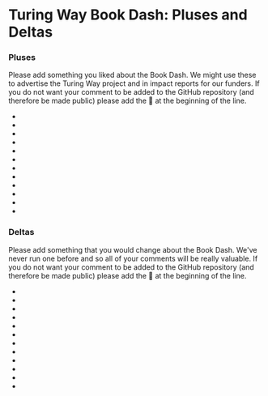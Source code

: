 # Turing Way Book Dash: Pluses and Deltas

### Pluses

Please add something you liked about the Book Dash. We might use these to advertise the Turing Way project and in impact reports for our funders. If you do not want your comment to be added to the GitHub repository (and therefore be made public) please add the 🤫 at the beginning of the line.

* 
* 
* 
* 
* 
* 
* 
* 
* 
* 
* 
* 

### Deltas

Please add something that you would change about the Book Dash. We've never run one before and so all of your comments will be really valuable. If you do not want your comment to be added to the GitHub repository (and therefore be made public) please add the 🤫 at the beginning of the line.


* 
* 
* 
* 
* 
* 
* 
* 
* 
* 
* 
* 

